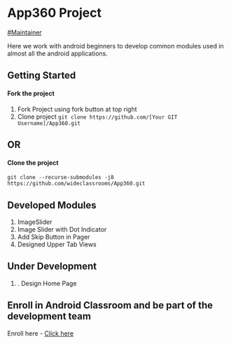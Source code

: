 # App360 Project
[#Maintainer](https://wideclassrooms.com)

Here we work with android beginners to develop common modules used in almost all the android applications. 

## Getting Started

#### Fork the project 
1. Fork Project using fork button at top right
2. Clone project
`git clone https://github.com/[Your GIT Username]/App360.git`

## OR

#### Clone the project
     
  `git clone --recurse-submodules -j8 https://github.com/wideclassrooms/App360.git`

## Developed Modules
1. ImageSlider
2. Image Slider with Dot Indicator
3. Add Skip Button in Pager
4. Designed Upper Tab Views

## Under Development
1. . Design Home Page



## Enroll in Android Classroom and be part of the development team

Enroll here - [Click here](https://wideclassrooms.com/in/classrooms/App360-nKJdSs0w)

